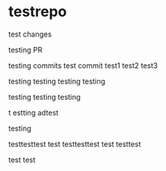 # testrepo

test changes

testing PR

testing commits
test commit
test1
test2
test3

testing
testing
testing
testing

testing
testing
testing

t
estting
adtest

testing

testtesttest
test
testtesttest
test
testtest

test
test
